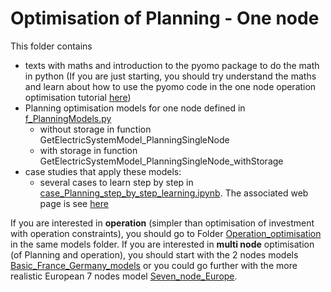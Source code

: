 
# Optimisation of Planning - One node
This folder contains 

 - texts with maths and introduction to the pyomo package to do the math in python (If you are just starting, you should try understand the maths and learn about how to use the pyomo code in the one node operation optimisation tutorial [here](https://robingirard.github.io/Energy-Alternatives-Planning/Models/Basic_France_models/Operation_optimisation/case_operation_step_by_step_learning.html))
 - Planning optimisation models for one node defined in [f_PlanningModels.py](./f_planningModels.py)
   - without storage in function GetElectricSystemModel_PlanningSingleNode 
   - with storage in function GetElectricSystemModel_PlanningSingleNode_withStorage 
 - case studies that apply these models:
   - several cases to learn step by step in [case_Planning_step_by_step_learning.ipynb](./case_planning_step_by_step_learning.ipynb). The associated web page is see [here](https://robingirard.github.io/Energy-Alternatives-Planning/Models/Basic_France_models/Planning_optimisation/case_Planning_step_by_step_learning.html)
 
If you are interested in **operation** (simpler than optimisation of investment with operation constraints), you should go to Folder [Operation_optimisation](./../Operation_optimisation/README.md) in the same models folder. 
If you are interested in **multi node** optimisation (of Planning and operation), you should start with the 2 nodes models [Basic_France_Germany_models](./../Basic_France_Germany_models/README.md) or you could go further with the more realistic European 7 nodes model [Seven_node_Europe](./../Seven_node_Europe/README.md). 

